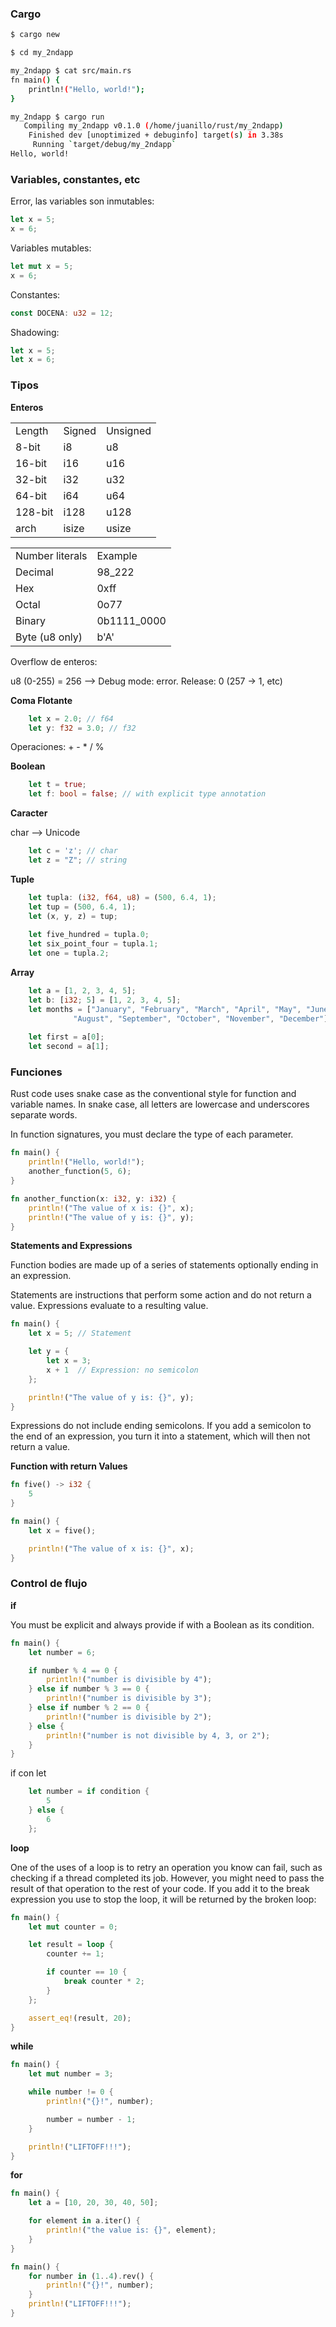 ### Cargo

```bash
$ cargo new 

$ cd my_2ndapp

my_2ndapp $ cat src/main.rs
fn main() {
    println!("Hello, world!");
}

my_2ndapp $ cargo run
   Compiling my_2ndapp v0.1.0 (/home/juanillo/rust/my_2ndapp)
    Finished dev [unoptimized + debuginfo] target(s) in 3.38s
     Running `target/debug/my_2ndapp`
Hello, world!
```

### Variables, constantes, etc

Error, las variables son inmutables:
```rust
let x = 5;
x = 6;
```

Variables mutables:
```rust
let mut x = 5;
x = 6;
```

Constantes:
```rust
const DOCENA: u32 = 12;
```

Shadowing:
```rust
let x = 5;
let x = 6;
```

### Tipos

**Enteros**

<table>
    <tr>
<td>Length</td><td>Signed</td><td>Unsigned</td>
    </tr><tr>
<td>8-bit</td><td>i8</td><td>u8</td>
    </tr><tr>
<td>16-bit</td><td>i16</td><td>u16</td>
    </tr><tr>
<td>32-bit</td><td>i32</td><td>u32</td>
    </tr><tr>
<td>64-bit</td><td>i64</td><td>u64</td>
    </tr><tr>
<td>128-bit</td><td>i128</td><td>u128</td>
    </tr><tr>
<td>arch</td><td>isize</td><td>usize</td>
    </tr>
</table>

<table>
    <tr>
<td>Number literals</td><td>Example</td>
    </tr><tr>
<td>Decimal</td><td>98_222</td>
    </tr><tr>
<td>Hex</td><td>0xff</td>
    </tr><tr>
<td>Octal</td><td>0o77</td>
    </tr><tr>
<td>Binary</td><td>0b1111_0000</td>
    </tr><tr>
<td>Byte (u8 only)</td><td>b'A'</td>
    </tr>
</table>

Overflow de enteros:

u8 (0-255) = 256 --> Debug mode: error. Release: 0 (257 -> 1, etc)

**Coma Flotante**

```rust
    let x = 2.0; // f64
    let y: f32 = 3.0; // f32
```

Operaciones: + - * / %

**Boolean**

```rust
    let t = true;
    let f: bool = false; // with explicit type annotation
```

**Caracter**

char --> Unicode 

```rust
    let c = 'z'; // char
    let z = "Z"; // string
```

**Tuple**

```rust
    let tupla: (i32, f64, u8) = (500, 6.4, 1);
    let tup = (500, 6.4, 1);
    let (x, y, z) = tup;
    
    let five_hundred = tupla.0;
    let six_point_four = tupla.1;
    let one = tupla.2;
```

**Array**

```rust
    let a = [1, 2, 3, 4, 5];
    let b: [i32; 5] = [1, 2, 3, 4, 5];
    let months = ["January", "February", "March", "April", "May", "June", "July",
              "August", "September", "October", "November", "December"];
	      
    let first = a[0];
    let second = a[1];
```

### Funciones

Rust code uses snake case as the conventional style for function and variable names. In snake case, all letters are lowercase and underscores separate words.

In function signatures, you must declare the type of each parameter.

```rust
fn main() {
    println!("Hello, world!");
    another_function(5, 6);
}

fn another_function(x: i32, y: i32) {
    println!("The value of x is: {}", x);
    println!("The value of y is: {}", y);
}
```

**Statements and Expressions**

Function bodies are made up of a series of statements optionally ending in an expression.

Statements are instructions that perform some action and do not return a value. Expressions evaluate to a resulting value.

```rust
fn main() {
    let x = 5; // Statement

    let y = {
        let x = 3;
        x + 1  // Expression: no semicolon
    };

    println!("The value of y is: {}", y);
}
```

Expressions do not include ending semicolons. If you add a semicolon to the end of an expression, you turn it into a statement, which will then not return a value.

**Function with return Values**

```rust
fn five() -> i32 {
    5
}

fn main() {
    let x = five();

    println!("The value of x is: {}", x);
}
```

### Control de flujo

**if**

You must be explicit and always provide if with a Boolean as its condition.

```rust
fn main() {
    let number = 6;

    if number % 4 == 0 {
        println!("number is divisible by 4");
    } else if number % 3 == 0 {
        println!("number is divisible by 3");
    } else if number % 2 == 0 {
        println!("number is divisible by 2");
    } else {
        println!("number is not divisible by 4, 3, or 2");
    }
}
```

if con let

```rust
    let number = if condition {
        5
    } else {
        6
    };
```

**loop**

One of the uses of a loop is to retry an operation you know can fail, such as checking if a thread completed its job. However, you might need to pass the result of that operation to the rest of your code. If you add it to the break expression you use to stop the loop, it will be returned by the broken loop:

```rust
fn main() {
    let mut counter = 0;

    let result = loop {
        counter += 1;

        if counter == 10 {
            break counter * 2;
        }
    };

    assert_eq!(result, 20);
}
```

**while**

```rust
fn main() {
    let mut number = 3;

    while number != 0 {
        println!("{}!", number);

        number = number - 1;
    }

    println!("LIFTOFF!!!");
}
```

**for**

```rust
fn main() {
    let a = [10, 20, 30, 40, 50];

    for element in a.iter() {
        println!("the value is: {}", element);
    }
}
```

```rust
fn main() {
    for number in (1..4).rev() {
        println!("{}!", number);
    }
    println!("LIFTOFF!!!");
}
```










